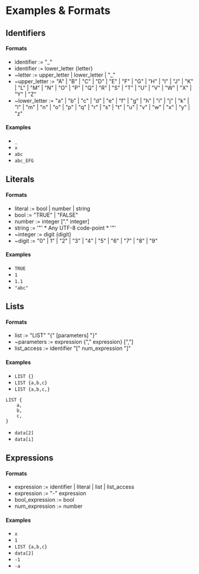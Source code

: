 # Examples & Formats

## Identifiers

#### Formats
- identifier    := "\_"
- identifier    := lower_letter {letter}
- \~letter       := upper_letter | lower_letter | "\_"
- \~upper_letter := "A" | "B" | "C" | "D" | "E" | "F" | "G" | "H" | "I" | "J" | "K" | "L" | "M" | "N" | "O" | "P" | "Q" | "R" | "S" | "T" | "U" | "V" | "W" | "X" | "Y" | "Z"
- \~lower_letter := "a" | "b" | "c" | "d" | "e" | "f" | "g" | "h" | "i" | "j" | "k" | "l" | "m" | "n" | "o" | "p" | "q" | "r" | "s" | "t" | "u" | "v" | "w" | "x" | "y" | "z"

#### Examples
- `_`
- `x`
- `abc`
- `abc_EFG`

## Literals

#### Formats
- literal  := bool | number | string
- bool     := "TRUE" | "FALSE"
- number   := integer ["." integer]
- string   := '"' * Any UTF-8 code-point * '"'
- \~integer := digit {digit}
- \~digit   := "0" | 1" | "2" | "3" | "4" | "5" | "6" | "7" | "8" | "9"

#### Examples
- `TRUE`
- `1`
- `1.1`
- `"abc"`

## Lists

#### Formats
- list        := "LIST" "{" [parameters] "}"
- \~parameters := expression {"," expression} [","]
- list_access := identifier "[" num_expression "]"

#### Examples
- `LIST {}`
- `LIST {a,b,c}`
- `LIST {a,b,c,}`

```
LIST {
	a,
	b,
	c,
}
```

- `data[2]`
- `data[i]`

## Expressions

#### Formats
- expression      := identifier | literal | list | list_access
- expression      := "-" expression
- bool_expression := bool
- num_expression  := number

#### Examples
- `x`
- `1`
- `LIST {a,b,c}`
- `data[2]`
- `-1`
- `-a`
